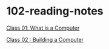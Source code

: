 # 102-reading-notes
[Class 01: What is a Computer](https://github.com/Random9904/102-reading-notes/wiki/Class-01:-What-is-a-computer)

[Class 02 : Building a Computer](https://github.com/Random9904/102-reading-notes/wiki/Class-02:-Build-a-Computer)

